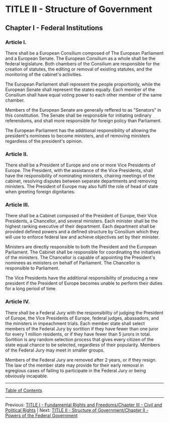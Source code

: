 # TITLE II - Structure of Government

## Chapter I - Federal Institutions

### Article I. 
There shall be a European Consilium composed of The European Parliament and a European Senate. The European Consilium as a whole shall be the federal legislature. Both chambers of the Consilium are responsible for the creation of statutes, the editing or removal of existing statutes, and the monitoring of the cabinet's activities. 

The European Parliament shall represent the people proportionly, while the European Senate shall represent the states equally. Each member of the Consilium shall have equal voting power to each other member of the same chamber. 

Members of the European Senate are generally reffered to as "Senators" in this constitution. The Senate shall be responsible for initiating ordinary referendums, and shall more responsible for foreign policy than Parliament.

The European Parliament has the additional responsibility of allowing the president's nominees to become ministers, and of removing ministers regardless of the president's opinion.

### Article II.
There shall be a President of Europe and one or more Vice Presidents of Europe. The President, with the assistance of the Vice Presidents, shall have the responsibility of nominating ministers, chairing meetings of the cabinet, resolving disputes between separate departments and removing ministers. The President of Europe may also fulfil the role of head of state when greeting foreign dignitaries.

### Article III.
There shall be a Cabinet composed of the President of Europe, their Vice Presidents, a Chancellor, and several ministers. Each minister shall be the highest ranking executive of their department. Each department shall be provided defined powers and a defined structure by Consilium which they will use to enforce federal law and achieve objectives set by their minister. 

Ministers are directly responsible to both the President and the European Parliament. The Cabinet shall be responsible for coordinating the initiatives of the ministers. The Chancellor is capable of appointing the President's nominees as ministers on behalf of Parliament. The Chancellor is responsible to Parliament. 

The Vice Presidents have the additional responsibility of producing a new president if the President of Europe becomes unable to perform their duties for a long period of time.

### Article IV.
There shall be a Federal Jury with the responsibiltiy of judging the President of Europe, the Vice Presidents of Europe, federal judges, abassadors, and the ministers in impeachment trials. Each member state shall select members of the Federal Jury by sortition if they have fewer than one juror for every 1 million residents, or if they have fewer than 5 jurors in total. Sortition is any random selection process that gives every citizen of the state equal chance to be selected, regardless of their popularity. Members of the Federal Jury may meet in smaller groups.


Members of the Federal Jury are removed after 2 years, or if they resign. The law of the member state may provide for their early removal in egregious cases of failing to participate in the Federal Jury or being obviously incapable.

---

[Table of Contents](TABLE_OF_CONTENTS.md)

---
Previous: [TITLE I - Fundamental Rights and Freedoms/Chapter III - Civil and Political Rights](TITLE_1_CH_3.md) | Next: [TITLE II - Structure of Government/Chapter II - Powers of the Federal Government](TITLE_2_CH_2.md)
